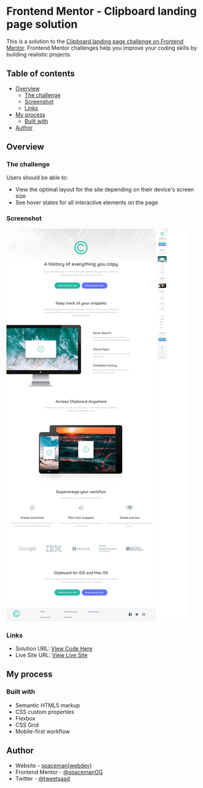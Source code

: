 # Frontend Mentor - Clipboard landing page solution

This is a solution to the [Clipboard landing page challenge on Frontend Mentor](https://www.frontendmentor.io/challenges/clipboard-landing-page-5cc9bccd6c4c91111378ecb9). Frontend Mentor challenges help you improve your coding skills by building realistic projects. 

## Table of contents

- [Overview](#overview)
  - [The challenge](#the-challenge)
  - [Screenshot](#screenshot)
  - [Links](#links)
- [My process](#my-process)
  - [Built with](#built-with)
- [Author](#author)


## Overview

### The challenge

Users should be able to:

- View the optimal layout for the site depending on their device's screen size
- See hover states for all interactive elements on the page

### Screenshot

![Mobile site](./Screenshot%202022-12-22%20at%2019-37-37%20spaceman(webdev)%20project%20Clipboard%20landing%20page.png)
![Desktop site](./Screenshot%202022-12-22%20at%2019-38-10%20spaceman(webdev)%20project%20Clipboard%20landing%20page.png)


### Links

- Solution URL: [View Code Here](https://github.com/SpacemanOG/fmentor-Clipboard-landing-page)
- Live Site URL: [View Live Site](https://spacemanog.github.io/fmentor-Clipboard-landing-page/)

## My process

### Built with

- Semantic HTML5 markup
- CSS custom properties
- Flexbox
- CSS Grid
- Mobile-first workflow

## Author

- Website - [spaceman(webdev)](https://spacemanog.github.io/freeCodeCamp-Personal-portfolio/)
- Frontend Mentor - [@spacemanOG](https://www.frontendmentor.io/profile/SpacemanOG)
- Twitter - [@tweetsaad](https://twitter.com/tweetsaad)